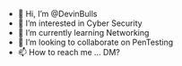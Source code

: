 - 👋 Hi, I’m @DevinBulls
- 👀 I’m interested in Cyber Security
- 🌱 I’m currently learning Networking
- 💞️ I’m looking to collaborate on PenTesting
- 📫 How to reach me ... DM?

<!---
DevinBulls/DevinBulls is a ✨ special ✨ repository because its `README.md` (this file) appears on your GitHub profile.
You can click the Preview link to take a look at your changes.
--->
